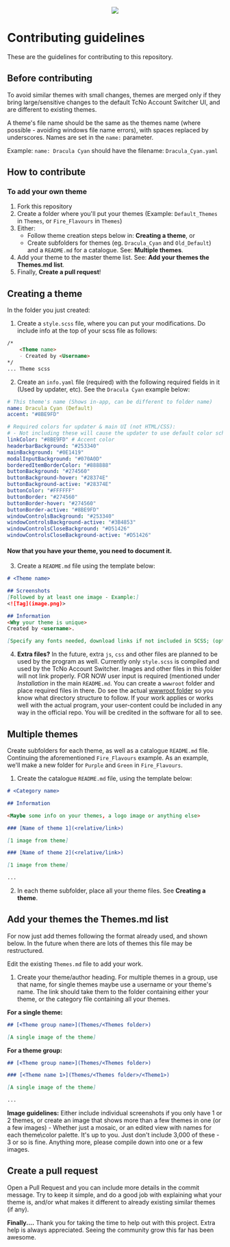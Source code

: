 
<p align="center">
  <a href="https://tcno.co/">
    <img src="https://raw.githubusercontent.com/TcNobo/TcNo-Acc-Switcher-Themes/master/other/img/Themes_Banner.png"></a>
</p>

# Contributing guidelines

These are the guidelines for contributing to this repository.

## Before contributing

To avoid similar themes with small changes, themes are merged only if they bring large/sensitive changes to the default TcNo Account Switcher UI, and are different to existing themes.

A theme's file name should be the same as the themes name (where possible - avoiding windows file name errors), with spaces replaced by underscores. Names are set in the `name:` parameter.

Example: `name: Dracula Cyan` should have the filename: `Dracula_Cyan.yaml`


## How to contribute

### To add your own theme
1. Fork this repository
2. Create a folder where you'll put your themes (Example: `Default_Themes` in `Themes`, or `Fire_Flavours` in `Themes`)
3. Either:
	- Follow theme creation steps below in: **Creating a theme**, or
	- Create subfolders for themes (eg. `Dracula_Cyan` and `Old_Default`) and a `README.md` for a catalogue. See: **Multiple themes**.
4. Add your theme to the master theme list. See: **Add your themes the Themes.md list**.
5. Finally, **Create a pull request**!

## Creating a theme
In the folder you just created: 
1. Create a `style.scss` file, where you can put your modifications. 
	Do include info at the top of your scss file as follows:
```markdown
/*
	<Theme name>
	- Created by <Username>
*/
... Theme scss
```
2. Create an `info.yaml` file (required) with the following required fields in it (Used by updater, etc). See the `Dracula Cyan` example below:
```yaml
# This theme's name (Shows in-app, can be different to folder name)
name: Dracula Cyan (Default)
accent: "#8BE9FD"

# Required colors for updater & main UI (not HTML/CSS):
# - Not including these will cause the updater to use default color scheme (Dracula Cyan)
linkColor: "#8BE9FD" # Accent color
headerbarBackground: "#253340"
mainBackground: "#0E1419"
modalInputBackground: "#070A0D"
borderedItemBorderColor: "#888888"
buttonBackground: "#274560"
buttonBackground-hover: "#28374E"
buttonBackground-active: "#28374E"
buttonColor: "#FFFFFF"
buttonBorder: "#274560"
buttonBorder-hover: "#274560"
buttonBorder-active: "#8BE9FD"
windowControlsBackground: "#253340"
windowControlsBackground-active: "#3B4853"
windowControlsCloseBackground: "#D51426"
windowControlsCloseBackground-active: "#D51426"
```
#### Now that you have your theme, you need to document it.

3. Create a `README.md` file using the template below:
```markdown
# <Theme name>

## Screenshots
[Followed by at least one image - Example:]
<![Tag](image.png)>

## Information
<Why your theme is unique>
Created by <username>.

[Specify any fonts needed, download links if not included in SCSS; (optionally) author name and/or any other info about the theme]
```

4. **Extra files?** In the future, extra `js`, `css` and other files are planned to be used by the program as well. Currently only `style.scss` is compiled and used by the TcNo Account Switcher. Images and other files in this folder will not link properly. FOR NOW user input is required (mentioned under *Installation* in the main `README.md`. You can create a `wwwroot` folder and place required files in there. Do see the actual [wwwroot folder](https://github.com/TcNobo/TcNo-Acc-Switcher/tree/master/TcNo-Acc-Switcher-Server/wwwroot) so you know what directory structure to follow. 
If your work applies or works well with the actual program, your user-content could be included in any way in the official repo. You will be credited in the software for all to see.

## Multiple themes

Create subfolders for each theme, as well as a catalogue `README.md` file. Continuing the aforementioned `Fire_Flavours` example. As an example, we'll make a new folder for `Purple` and `Green` in `Fire_Flavours`.

1. Create the catalogue `README.md` file, using the template below:
```markdown
# <Category name>

## Information

<Maybe some info on your themes, a logo image or anything else>

### [Name of theme 1](<relative/link>)

[1 image from theme]

### [Name of theme 2](<relative/link>)

[1 image from theme]

...
```

2. In each theme subfolder, place all your theme files. See **Creating a theme**.

## Add your themes the Themes.md list
For now just add themes following the format already used, and shown below. In the future when there are lots of themes this file may be restructured.

Edit the existing `Themes.md` file to add your work.

1. Create your theme/author heading. For multiple themes in a group, use that name, for single themes maybe use a username or your theme's name. The link should take them to the folder containing either your theme, or the category file containing all your themes.

**For a single theme:**
```markdown
## [<Theme group name>](Themes/<Themes folder>)

[A single image of the theme]
```

**For a theme group:**

```markdown
## [<Theme group name>](Themes/<Themes folder>)

### [<Theme name 1>](Themes/<Themes folder>/<Theme1>)

[A single image of the theme]

...
```

**Image guidelines:** 
Either include individual screenshots if you only have 1 or 2 themes, or create an image that shows more than a few themes in one (or a few images) - Whether just a mosaic, or an edited view with names for each theme\color palette. It's up to you. Just don't include 3,000 of these - 3 or so is fine. Anything more, please compile down into one or a few images.
 
 ## Create a pull request
 Open a Pull Request and you can include more details in the commit message.
 Try to keep it simple, and do a good job with explaining what your theme is, and/or what makes it different to already existing similar themes (if any).

**Finally....**
Thank you for taking the time to help out with this project. Extra help is always appreciated. Seeing the community grow this far has been awesome.
